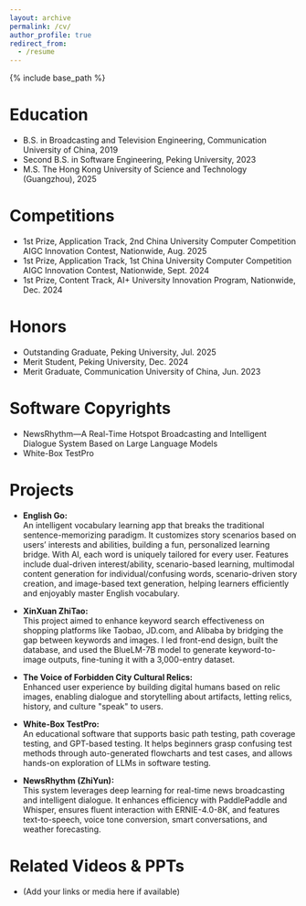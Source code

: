 ```yaml
---
layout: archive
permalink: /cv/
author_profile: true
redirect_from:
  - /resume
---
```


{% include base_path %}

Education
======
* B.S. in Broadcasting and Television Engineering, Communication University of China, 2019  
* Second B.S. in Software Engineering, Peking University, 2023  
* M.S. The Hong Kong University of Science and Technology (Guangzhou), 2025  

Competitions
======
* 1st Prize, Application Track, 2nd China University Computer Competition AIGC Innovation Contest, Nationwide, Aug. 2025  
* 1st Prize, Application Track, 1st China University Computer Competition AIGC Innovation Contest, Nationwide, Sept. 2024  
* 1st Prize, Content Track, AI+ University Innovation Program, Nationwide, Dec. 2024  

Honors
======
* Outstanding Graduate, Peking University, Jul. 2025  
* Merit Student, Peking University, Dec. 2024  
* Merit Graduate, Communication University of China, Jun. 2023  

Software Copyrights
======
* NewsRhythm—A Real-Time Hotspot Broadcasting and Intelligent Dialogue System Based on Large Language Models  
* White-Box TestPro  

Projects
======
* **English Go:**  
  An intelligent vocabulary learning app that breaks the traditional sentence-memorizing paradigm. It customizes story scenarios based on users’ interests and abilities, building a fun, personalized learning bridge. With AI, each word is uniquely tailored for every user. Features include dual-driven interest/ability, scenario-based learning, multimodal content generation for individual/confusing words, scenario-driven story creation, and image-based text generation, helping learners efficiently and enjoyably master English vocabulary.

* **XinXuan ZhiTao:**  
  This project aimed to enhance keyword search effectiveness on shopping platforms like Taobao, JD.com, and Alibaba by bridging the gap between keywords and images. I led front-end design, built the database, and used the BlueLM-7B model to generate keyword-to-image outputs, fine-tuning it with a 3,000-entry dataset.

* **The Voice of Forbidden City Cultural Relics:**  
  Enhanced user experience by building digital humans based on relic images, enabling dialogue and storytelling about artifacts, letting relics, history, and culture "speak" to users.

* **White-Box TestPro:**  
  An educational software that supports basic path testing, path coverage testing, and GPT-based testing. It helps beginners grasp confusing test methods through auto-generated flowcharts and test cases, and allows hands-on exploration of LLMs in software testing.

* **NewsRhythm (ZhiYun):**  
  This system leverages deep learning for real-time news broadcasting and intelligent dialogue. It enhances efficiency with PaddlePaddle and Whisper, ensures fluent interaction with ERNIE-4.0-8K, and features text-to-speech, voice tone conversion, smart conversations, and weather forecasting.

Related Videos & PPTs
======
* (Add your links or media here if available)
